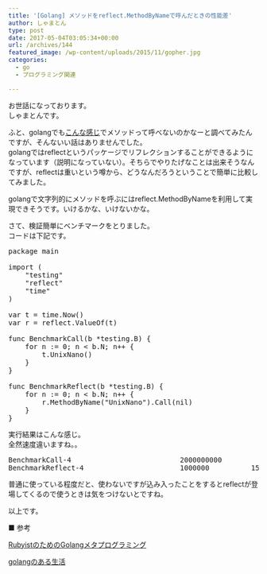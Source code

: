 ```yaml
---
title: '[Golang] メソッドをreflect.MethodByNameで呼んだときの性能差'
author: しゃまとん
type: post
date: 2017-05-04T03:05:34+00:00
url: /archives/144
featured_image: /wp-content/uploads/2015/11/gopher.jpg
categories:
  - go
  - プログラミング関連

---
```

お世話になっております。  
しゃまとんです。

ふと、golangでも[こんな感じ][1]でメソッドって呼べないのかなーと調べてみたんですが、そんないい話はありませんでした。  
golangではreflectというパッケージでリフレクションすることができるようになっています（説明になっていない）。そちらでやりたげなことは出来そうなんですが、reflectは重いという噂から、どうなんだろうということで簡単に比較してみました。

golangで文字列的にメソッドを呼ぶにはreflect.MethodByNameを利用して実現できそうです。いけるかな、いけないかな。

さて、検証簡単にベンチマークをとりました。  
コードは下記です。

<pre class="lang:go decode:true" title="bench.go">package main

import (
    "testing"
    "reflect"
    "time"
)

var t = time.Now()
var r = reflect.ValueOf(t)

func BenchmarkCall(b *testing.B) {
    for n := 0; n &lt; b.N; n++ {
        t.UnixNano()
    }
}

func BenchmarkReflect(b *testing.B) {
    for n := 0; n &lt; b.N; n++ {
        r.MethodByName("UnixNano").Call(nil)
    }
}</pre>

実行結果はこんな感じ。  
全然速度違いますね。。

<pre class="lang:default decode:true ">BenchmarkCall-4                          2000000000           0.49 ns/op        0 B/op          0 allocs/op
BenchmarkReflect-4                       1000000          1577 ns/op         192 B/op          7 allocs/op</pre>

普通に使っている程度だと、使わないですが込み入ったことをするとreflectが登場してくるので使うときは気をつけないとですね。

以上です。

■ 参考

 <a href="http://k0kubun.hatenablog.com/entry/2014/12/06/173227" target="_blank" rel="noopener noreferrer">RubyistのためのGolangメタプログラミング</a>

<a href="http://ameblo.jp/principia-ca/entry-11929774278.html" target="_blank" rel="noopener noreferrer">golangのある生活</a>

&nbsp;

 [1]: http://d.hatena.ne.jp/fbis/20060522/1148294458